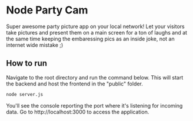 # Node Party Cam
Super awesome party picture app on your local network!
Let your visitors take pictures and present them on a main screen for a ton of laughs and at the same time keeping the embaressing pics as an inside joke, not an internet wide mistake ;)

## How to run

Navigate to the root directory and run the command below.
This will start the backend and host the frontend in the "public" folder.

```bash
node server.js
```

You'll see the console reporting the port where it's listening for incoming data. Go to http://localhost:3000 to access the application.